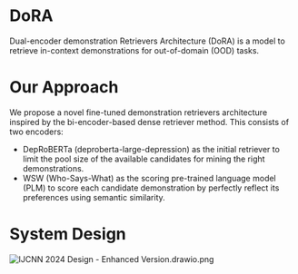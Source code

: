 # <B> DoRA </B>
Dual-encoder demonstration Retrievers Architecture (DoRA) is a model to retrieve in-context demonstrations for out-of-domain (OOD) tasks.

# Our Approach
We propose a novel fine-tuned demonstration retrievers architecture inspired by the bi-encoder-based dense retriever method. This consists of two encoders:
- DepRoBERTa (deproberta-large-depression) as the initial retriever to limit the pool size of the available candidates for mining the right demonstrations.
- WSW (Who-Says-What) as the scoring pre-trained language model (PLM) to score each candidate demonstration by perfectly reflect its preferences using semantic similarity.

 # System Design 

![IJCNN 2024 Design - Enhanced Version.drawio.png](..%2F..%2FExported%20Design%20Specifications%2FIJCNN%202024%20Design%20-%20Enhanced%20Version.drawio.png)